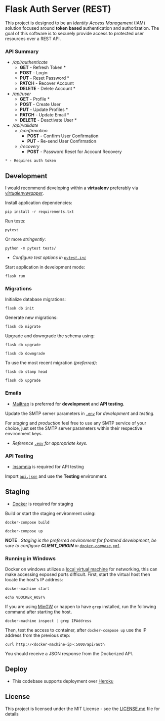 # Flask Auth Server (REST)

This project is designed to be an *Identity Access Management* (IAM) solution focused around **token based** authentication and authorization. The goal of this software is to securely provide access to protected user resources over a REST API.

### API Summary

- */api/authenticate*
    - **GET** - Refresh Token *
    - **POST** - Login
    - **PUT** - Reset Password *
    - **PATCH** - Recover Account
    - **DELETE** - Delete Account *
- */api/user*
    - **GET** - Profile *
    - **POST** - Create User
    - **PUT** - Update Profiles *
    - **PATCH** - Update Email *
    - **DELETE** - Deactivate User *
- */api/validate*
    - */confirmation*
        - **POST** - Confirm User Confirmation
        - **PUT** - Re-send User Confirmation
    - */recovery*
        - **POST** - Password Reset for Account Recovery

`* - Requires auth token`

## Development
I would recommend developing within a **virtualenv** preferably via *[virtualenvwrapper](https://virtualenvwrapper.readthedocs.io/en/latest/install.html)*.

Install application dependencies:

`pip install -r requirements.txt`

Run tests:

`pytest`

Or more *stringently*:

`python -m pytest tests/`

* *Configure test options in [`pytest.ini`](pytest.ini)*

Start application in development mode:

`flask run`

### Migrations

Initialize database migrations:

`flask db init`

Generate new migrations:

`flask db migrate`

Upgrade and downgrade the schema using:

`flask db upgrade`

`flask db downgrade`

To use the most recent migration *(preferred)*:

`flask db stamp head`

`flask db upgrade`

### Emails

* [Mailtrap](https://mailtrap.io/) is preferred for **development** and **API testing**.

Update the SMTP server parameters in [`.env`](.env) for *development* and *testing*.

For *staging* and *production* feel free to use any SMTP service of your choice, just set the SMTP server parameters within their respective environment keys. 

* *Reference [`.env`](.env) for appropriate keys.*

### API Testing

* [Insomnia](https://insomnia.rest/) is required for API testing

Import [`api.json`](api.json) and use the **Testing** environment.


## Staging

* [Docker](https://www.docker.com/get-started) is required for staging

Build or start the staging environment using:

`docker-compose build`

`docker-compose up`

**NOTE** :
*Staging is the preferred environment for frontend development, be sure to configure **CLIENT_ORIGIN** in [`docker-compose.yml`](docker-compose.yml)*.

### Running in Windows

Docker on windows utilizes a [local virtual machine](https://docs.docker.com/machine/get-started/) for networking, this can make accessing exposed ports difficult. First, start the virtual host then locate the host's IP address:

`docker-machine start`

`echo %DOCKER_HOST%`

If you are using [MinGW](http://www.mingw.org/) or happen to have `grep` installed, run the following command after starting the host.

`docker-machine inspect | grep IPAddress`

Then, test the access to container, after `docker-compose up` use the IP address from the previous step:

`curl http://<docker-machine-ip>:5000/api/auth`

You should receive a JSON response from the Dockerized API.

## Deploy

* This codebase supports deployment over [Heroku](https://devcenter.heroku.com/articles/getting-started-with-python)

## License

This project is licensed under the MIT License - see the [LICENSE.md](LICENSE.md) file for details
